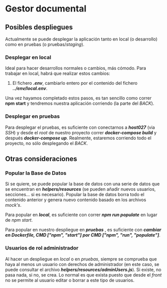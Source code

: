 # Gestor documental

## Posibles despliegues

Actualmente se puede desplegar la aplicación tanto en local (o desarrollo) como en pruebas (o pruebas/*staging*).

### Desplegar en local

Ideal para hacer desarrollos normales o cambios, más cómodo. Para trabajar en local, habrá que realizar estos cambios:

1. El fichero _**.env**_, cambiarlo entero por el contenido del fichero _**../env/local.env**_.

Una vez hayamos completado estos pasos, es tan sencillo como correr **npm start** y tendremos nuestra aplicación corriendo (la parte del *BACK*).

### Desplegar en pruebas

Para desplegar el pruebas, es suficiente con conectarnos a _**host027**_ (via *SSH*) y desde el *root* de nuestro proyecto correr _**docker-compose build**_ y después _**docker-compose up**_. Realmente, estaremos corriendo todo el proyecto, no sólo desplegando el *BACK*.

## Otras consideraciones

### Popular la Base de Datos

Si se quiere, se puede popular la base de datos con una serie de datos que se encuentran en _**helpers/resources**_ (se pueden añadir nuevos usuarios, secciones... si es necesario). Popular la base de datos borra todo el contenido anterior y genera nuevo contenido basado en los archivos *mock's*. 

Para popular en _**local**_, es suficiente con correr _**npm run populate**_ en lugar de *npm start*.

Para popular en nuestro despliegue en _**pruebas**_ , es suficiente con _**cambiar en Dockerfile, CMD ["npm", "start"] por CMD ["npm", "run", "populate"]**_.

### Usuarios de rol administrador

Al hacer un despliegue en *local* o en *pruebas*, siempre se comprueba que haya al menos un usuario con derechos de administrador (en este caso, se puede consultar el archivo _**helpers/resources/adminUsers.js**_). Si existe, no pasa nada, si no, se crea. Lo normal es que exista puesto que desde el *front* no se permite al usuario editar o borrar a este tipo de usuarios.

